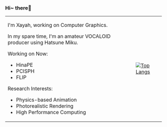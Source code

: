 ### Hi~ there👋

<table border="0">
<tr>
<td>

I'm Xayah, working on Computer Graphics.

In my spare time, I'm an amateur VOCALOID producer using Hatsune Miku.

Working on Now:

- HinaPE
- PCISPH
- FLIP

Research Interests:

- Physics-based Animation
- Photorealistic Rendering
- High Performance Computing

</td>
<td>
  
[![Top Langs](https://github-readme-stats.vercel.app/api/top-langs/?username=Xayah-Hina)](https://github.com/Xayah-Hina/HinaPE)

</td>
</tr>
</table>
